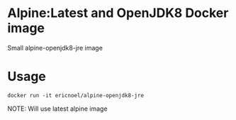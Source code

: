 # Alpine:Latest and OpenJDK8 Docker image

Small alpine-openjdk8-jre image

# Usage

```
docker run -it ericnoel/alpine-openjdk8-jre
```

NOTE: Will use latest alpine image
